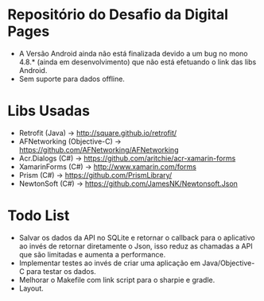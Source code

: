 # Repositório do Desafio da Digital Pages

- A Versão Android ainda não está finalizada devido a um bug no mono 4.8.* (ainda em desenvolvimento) que não está efetuando o link das libs Android.
- Sem suporte para dados offline.

# Libs Usadas

- Retrofit (Java) -> http://square.github.io/retrofit/
- AFNetworking (Objective-C) -> https://github.com/AFNetworking/AFNetworking
- Acr.Dialogs (C#) -> https://github.com/aritchie/acr-xamarin-forms
- XamarinForms (C#) -> http://www.xamarin.com/forms
- Prism (C#) -> https://github.com/PrismLibrary/
- NewtonSoft (C#) -> https://github.com/JamesNK/Newtonsoft.Json

# Todo List

- Salvar os dados da API no SQLite e retornar o callback para o aplicativo ao invés de retornar diretamente o Json, isso reduz as chamadas a API que são limitadas e aumenta a performance.
- Implementar testes ao invés de criar uma aplicação em Java/Objective-C para testar os dados.
- Melhorar o Makefile com link script para o sharpie e gradle.
- Layout.

